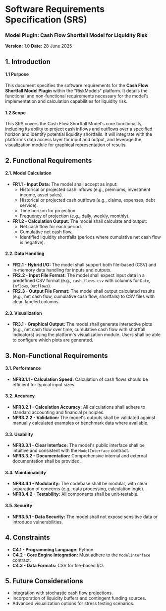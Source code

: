 # Software Requirements Specification (SRS)
### Model Plugin: Cash Flow Shortfall Model for Liquidity Risk
**Version:** 1.0
**Date:** 28 June 2025

## 1. Introduction

#### 1.1 Purpose
This document specifies the software requirements for the **Cash Flow Shortfall Model Plugin** within the "RiskModels" platform. It details the functional and non-functional requirements necessary for the model's implementation and calculation capabilities for liquidity risk.

#### 1.2 Scope
This SRS covers the Cash Flow Shortfall Model's core functionality, including its ability to project cash inflows and outflows over a specified horizon and identify potential liquidity shortfalls. It will integrate with the platform's data access layer for input and output, and leverage the visualization module for graphical representation of results.

## 2. Functional Requirements

#### 2.1. Model Calculation
*   **FR1.1 - Input Data:** The model shall accept as input:
    *   Historical or projected cash inflows (e.g., premiums, investment income, asset sales).
    *   Historical or projected cash outflows (e.g., claims, expenses, debt service).
    *   Time horizon for projection.
    *   Frequency of projection (e.g., daily, weekly, monthly).
*   **FR1.2 - Calculation Output:** The model shall calculate and output:
    *   Net cash flow for each period.
    *   Cumulative net cash flow.
    *   Identified liquidity shortfalls (periods where cumulative net cash flow is negative).

#### 2.2. Data Handling
*   **FR2.1 - Hybrid I/O:** The model shall support both file-based (CSV) and in-memory data handling for inputs and outputs.
*   **FR2.2 - Input File Format:** The model shall expect input data in a predefined CSV format (e.g., `cash_flows.csv` with columns for `Date`, `Inflows`, `Outflows`).
*   **FR2.3 - Output File Format:** The model shall output calculated results (e.g., net cash flow, cumulative cash flow, shortfalls) to CSV files with clear, labeled columns.

#### 2.3. Visualization
*   **FR3.1 - Graphical Output:** The model shall generate interactive plots (e.g., net cash flow over time, cumulative cash flow with shortfall indicators) using the platform's visualization module. Users shall be able to configure which plots are generated.

## 3. Non-Functional Requirements

#### 3.1. Performance
*   **NFR3.1.1 - Calculation Speed:** Calculation of cash flows should be efficient for typical input sizes.

#### 3.2. Accuracy
*   **NFR3.2.1 - Calculation Accuracy:** All calculations shall adhere to standard accounting and financial principles.
*   **NFR3.2.2 - Validation:** The model's outputs shall be validated against manually calculated examples or benchmark data where available.

#### 3.3. Usability
*   **NFR3.3.1 - Clear Interface:** The model's public interface shall be intuitive and consistent with the `ModelInterface` contract.
*   **NFR3.3.2 - Documentation:** Comprehensive internal and external documentation shall be provided.

#### 3.4. Maintainability
*   **NFR3.4.1 - Modularity:** The codebase shall be modular, with clear separation of concerns (e.g., data processing, calculation logic).
*   **NFR3.4.2 - Testability:** All components shall be unit-testable.

#### 3.5. Security
*   **NFR3.5.1 - Data Security:** The model shall not expose sensitive data or introduce vulnerabilities.

## 4. Constraints

*   **C4.1 - Programming Language:** Python.
*   **C4.2 - Core Engine Integration:** Must adhere to the `ModelInterface` contract.
*   **C4.3 - Data Formats:** CSV for file-based I/O.

## 5. Future Considerations

*   Integration with stochastic cash flow projections.
*   Incorporation of liquidity buffers and contingent funding sources.
*   Advanced visualization options for stress testing scenarios.
